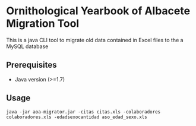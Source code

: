 # Ornithological Yearbook of Albacete Migration Tool
This is a java CLI tool to migrate old data contained in Excel files to the a MySQL database

## Prerequisites
* Java version (>=1.7)
## Usage
```
java -jar aoa-migrator.jar -citas citas.xls -colaboradores colaboradores.xls -edadsexocantidad aso_edad_sexo.xls
```
